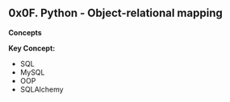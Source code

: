 0x0F. Python - Object-relational mapping
---
**Concepts**

**Key Concept:**
 - SQL
 - MySQL
 - OOP
 - SQLAlchemy


